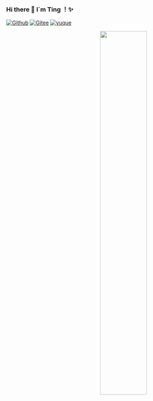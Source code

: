### Hi there 👋 I`m Ting ！✨

 
[![Github](https://img.shields.io/badge/-Github-000?style=flat&logo=Github&logoColor=white)](https://github.com/Ting-Code)
[![Gitee](https://img.shields.io/badge/-Gitee-c14438?style=flat&logo=Gitee&logoColor=white)](https://gitee.com/ting-code)
[![yuque](https://img.shields.io/badge/-语雀-green?style=flat&logo=yuque&logoColor=white)](https://www.yuque.com/u2368282/ting)


<img width="50%" align="right" src="https://github-readme-stats.vercel.app/api?username=Ting-Code&show_icons=true&hide_border=true" />


